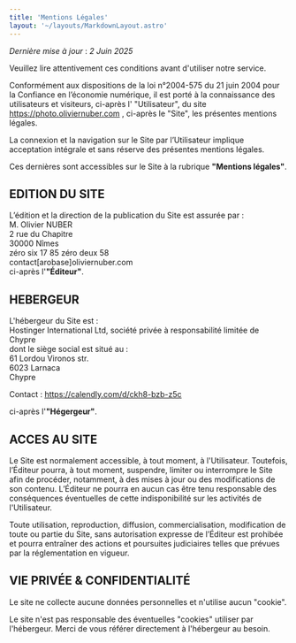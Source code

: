 ```yaml
---
title: 'Mentions Légales'
layout: '~/layouts/MarkdownLayout.astro'
---
```


_Dernière mise à jour_ : _2 Juin 2025_

Veuillez lire attentivement ces conditions avant d'utiliser notre service.

Conformément aux dispositions de la loi n°2004-575 du 21 juin 2004 pour la Confiance en l’économie numérique, il est porté à la connaissance des utilisateurs et visiteurs, ci-après l' "Utilisateur", du site <br> https://photo.oliviernuber.com , ci-après le "Site", les présentes mentions légales.

La connexion et la navigation sur le Site par l’Utilisateur implique acceptation intégrale et sans réserve des présentes mentions légales.

Ces dernières sont accessibles sur le Site à la rubrique **"Mentions légales"**.

## EDITION DU SITE

L’édition et la direction de la publication du Site est assurée par : <br>M. Olivier NUBER <br>2 rue du Chapitre<br>30000 Nîmes<br>zéro six 17 85 zéro deux 58<br>contact[arobase]oliviernuber.com<br>
ci-après l'**"Éditeur"**.

## HEBERGEUR

L'hébergeur du Site est :<br>Hostinger International Ltd, société privée à responsabilité limitée de Chypre<br> dont le siège social est situé au : <br> 61 Lordou Vironos str. <br>6023 Larnaca <br>Chypre

Contact : https://calendly.com/d/ckh8-bzb-z5c

ci-après l'**"Hégergeur"**.

## ACCES AU SITE

Le Site est normalement accessible, à tout moment, à l'Utilisateur. Toutefois, l’Éditeur pourra, à tout moment, suspendre, limiter ou interrompre le Site afin de procéder, notamment, à des mises à jour ou des modifications de son contenu. L’Éditeur ne pourra en aucun cas être tenu responsable des conséquences éventuelles de cette indisponibilité sur les activités de l'Utilisateur.

Toute utilisation, reproduction, diffusion, commercialisation, modification de toute ou partie du Site, sans autorisation expresse de l’Éditeur est prohibée et pourra entraîner des actions et poursuites judiciaires telles que prévues par la réglementation en vigueur.

## VIE PRIVÉE & CONFIDENTIALITÉ

Le site ne collecte aucune données personnelles et n'utilise aucun "cookie".

Le site n'est pas responsable des éventuelles "cookies" utiliser par l'hébergeur. Merci de vous référer directement à l'hébergeur au besoin.